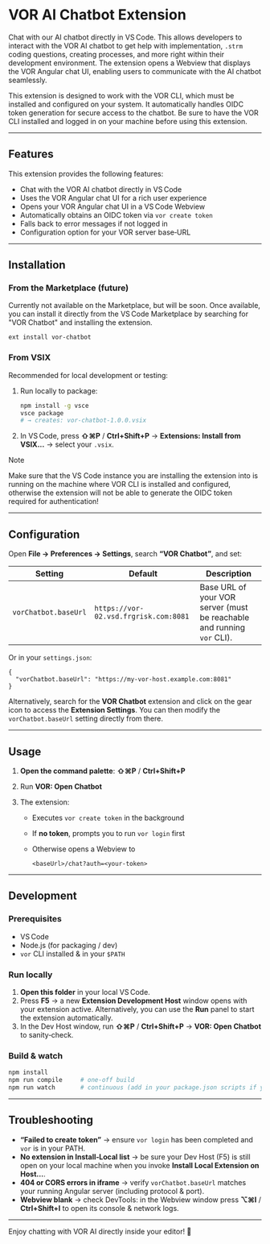 # VOR AI Chatbot Extension

Chat with our AI chatbot directly in VS Code. This allows developers to interact with the VOR AI chatbot to get help with implementation, `.strm` coding questions, creating processes, and more right within their development environment. The extension opens a Webview that displays the VOR Angular chat UI, enabling users to communicate with the AI chatbot seamlessly.

This extension is designed to work with the VOR CLI, which must be installed and configured on your system. It automatically handles OIDC token generation for secure access to the chatbot. Be sure to have the VOR CLI installed and logged in on your machine before using this extension.

---

## Features

This extension provides the following features:

- Chat with the VOR AI chatbot directly in VS Code
- Uses the VOR Angular chat UI for a rich user experience
- Opens your VOR Angular chat UI in a VS Code Webview
- Automatically obtains an OIDC token via `vor create token`
- Falls back to error messages if not logged in
- Configuration option for your VOR server base‑URL

---

## Installation

### From the Marketplace (future)

Currently not available on the Marketplace, but will be soon. Once available, you can install it directly from the VS Code Marketplace by searching for "VOR Chatbot" and installing the extension.

```text
ext install vor-chatbot
```

### From VSIX

Recommended for local development or testing:

1. Run locally to package:

   ```bash
   npm install -g vsce
   vsce package
   # → creates: vor-chatbot-1.0.0.vsix
   ```

2. In VS Code, press **⇧⌘P** / **Ctrl+Shift+P** → **Extensions: Install from VSIX...** → select your `.vsix`.

> [!NOTE]
> Make sure that the VS Code instance you are installing the extension into is running on the machine where VOR CLI is installed and configured, otherwise the extension will not be able to generate the OIDC token required for authentication!

---

## Configuration

Open **File → Preferences → Settings**, search **“VOR Chatbot”**, and set:

| Setting              | Default                               | Description                                                            |
| -------------------- | ------------------------------------- | ---------------------------------------------------------------------- |
| `vorChatbot.baseUrl` | `https://vor-02.vsd.frgrisk.com:8081` | Base URL of your VOR server (must be reachable and running `vor` CLI). |

Or in your `settings.json`:

```jsonc
{
  "vorChatbot.baseUrl": "https://my-vor-host.example.com:8081"
}
```

Alternatively, search for the **VOR Chatbot** extension and click on the gear icon to access the **Extension Settings**. You can then modify the `vorChatbot.baseUrl` setting directly from there.

---

## Usage

1. **Open the command palette**: **⇧⌘P** / **Ctrl+Shift+P**
2. Run **VOR: Open Chatbot**
3. The extension:

   - Executes `vor create token` in the background
   - If **no token**, prompts you to run `vor login` first
   - Otherwise opens a Webview to

     ```
     <baseUrl>/chat?auth=<your‑token>
     ```

---

## Development

### Prerequisites

- VS Code
- Node.js (for packaging / dev)
- `vor` CLI installed & in your `$PATH`

### Run locally

1. **Open this folder** in your local VS Code.
2. Press **F5** → a new **Extension Development Host** window opens with your extension active. Alternatively, you can use the **Run** panel to start the extension automatically.
3. In the Dev Host window, run **⇧⌘P** / **Ctrl+Shift+P** → **VOR: Open Chatbot** to sanity‑check.

### Build & watch

```bash
npm install
npm run compile     # one‑off build
npm run watch       # continuous (add in your package.json scripts if you like)
```

---

## Troubleshooting

- **“Failed to create token”** → ensure `vor login` has been completed and `vor` is in your PATH.
- **No extension in Install‑Local list** → be sure your Dev Host (F5) is still open on your local machine when you invoke **Install Local Extension on Host…**.
- **404 or CORS errors in iframe** → verify `vorChatbot.baseUrl` matches your running Angular server (including protocol & port).
- **Webview blank** → check DevTools: in the Webview window press **⌥⌘I** / **Ctrl+Shift+I** to open its console & network logs.

---

Enjoy chatting with VOR AI directly inside your editor! 🚀
